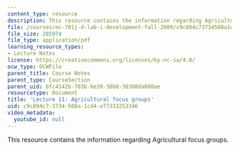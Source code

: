 ```yaml
---
content_type: resource
description: This resource contains the information regarding Agricultural focus groups.
file: /courses/ec-701j-d-lab-i-development-fall-2009/c9c894c73734508a1cd4e77333253346_MITEC_701JF09_lec11_nb.pdf
file_size: 285974
file_type: application/pdf
learning_resource_types:
- Lecture Notes
license: https://creativecommons.org/licenses/by-nc-sa/4.0/
ocw_type: OCWFile
parent_title: Course Notes
parent_type: CourseSection
parent_uid: bfc4142b-703b-6e39-38b0-36308da800ae
resourcetype: Document
title: 'Lecture 11: Agricultural focus groups'
uid: c9c894c7-3734-508a-1cd4-e77333253346
video_metadata:
  youtube_id: null
---
```

This resource contains the information regarding Agricultural focus groups.
